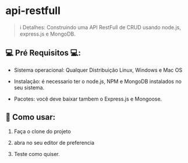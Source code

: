 # api-restfull

> ℹ️ Detalhes: Construindo uma API RestFull de CRUD usando node.js, express.js e MongoDB.

## 💻 Pré Requisitos 💻:

- Sistema operacional: Qualquer Distribuição Linux, Windows e Mac OS

- Instalação: é necessario ter o node.js, NPM e MongoDB instalados no seu sistema.

- Pacotes: você deve baixar tambem o Express.js e Mongoose.

## 📃 Como usar:

  1. Faça o clone do projeto

  2. abra no seu editor de preferencia

  3. Teste como quiser.
